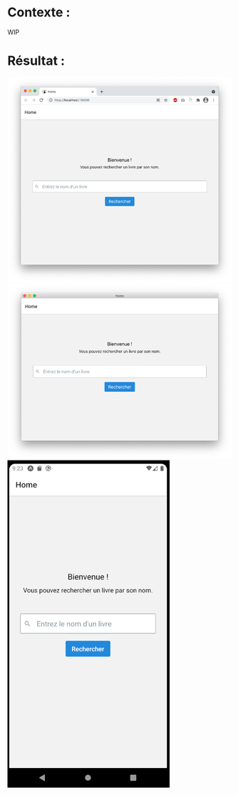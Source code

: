 # Contexte :

WIP

# Résultat :

![img1](./conception/chrome.png)
![img2](./conception/electron.png)
![img3](./conception/android.png)